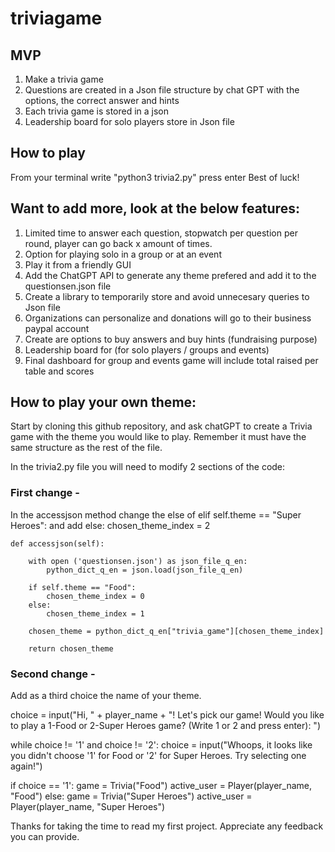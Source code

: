 # triviagame

## MVP
1. Make a trivia game  
2. Questions are created in a Json file structure by chat GPT with the options, the correct answer and hints
3. Each trivia game is stored in a json
4. Leadership board for solo players store in Json file

## How to play
From your terminal write "python3 trivia2.py" press enter
Best of luck!

## Want to add more, look at the below features:
1. Limited time to answer each question, stopwatch per question per round, player can go back x amount of times. 
2. Option for playing solo in a group or at an event 
3. Play it from a friendly GUI
4. Add the ChatGPT API to generate any theme prefered and add it to the questionsen.json file
5. Create a library to temporarily store and avoid unnecesary queries to Json file
6. Organizations can personalize and donations will go to their business paypal account
7. Create are options to buy answers and buy hints (fundraising purpose)
8. Leadership board for (for solo players / groups and events)
9. Final dashboard for group and events game will include total raised per table and scores

## How to play your own theme:

Start by cloning this github repository, and ask chatGPT to create a Trivia game with the theme you would like to play. Remember it must have the same structure as the rest of the file.

In the trivia2.py file you will need to modify 2 sections of the code:

### First change - 
In the accessjson method change the else of elif self.theme == "Super Heroes": and add
 else: 
    chosen_theme_index = 2

    def accessjson(self):
        
        with open ('questionsen.json') as json_file_q_en:
            python_dict_q_en = json.load(json_file_q_en)
        
        if self.theme == "Food":
            chosen_theme_index = 0
        else:
            chosen_theme_index = 1

        chosen_theme = python_dict_q_en["trivia_game"][chosen_theme_index]
        
        return chosen_theme

### Second change - 
Add as a third choice the name of your theme. 

choice = input("Hi, " + player_name + "! Let's pick our game! Would you like to play a 1-Food or 2-Super Heroes game? (Write 1 or 2 and press enter): ")

while choice != '1' and choice != '2':
  choice = input("Whoops, it looks like you didn't choose '1' for Food or '2' for Super Heroes. Try selecting one again!")


if choice == '1':
  game = Trivia("Food")
  active_user = Player(player_name, "Food")
else:
  game = Trivia("Super Heroes")
  active_user = Player(player_name, "Super Heroes")



Thanks for taking the time to read my first project. Appreciate any feedback you can provide.
